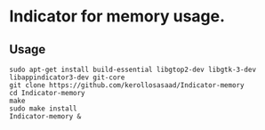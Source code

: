 Indicator for memory usage.
===========================

Usage
-----

```
sudo apt-get install build-essential libgtop2-dev libgtk-3-dev libappindicator3-dev git-core
git clone https://github.com/kerollosasaad/Indicator-memory
cd Indicator-memory
make
sudo make install
Indicator-memory &